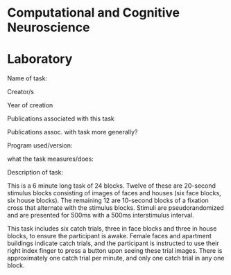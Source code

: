 # Computational and Cognitive Neuroscience
# Laboratory

Name of task:

Creator/s

Year of creation

Publications associated with this task

Publications assoc. with task more generally? 

Program used/version: 

what the task measures/does: 

Description of task: 

This is a 6 minute long task of 24 blocks. Twelve of these are 20-second stimulus blocks consisting of images of faces and houses (six face blocks, six house blocks). The remaining 12 are 10-second blocks of a fixation cross that alternate with the stimulus blocks. Stimuli are pseudorandomized and are presented for 500ms with a 500ms interstimulus interval. 

This task includes six catch trials, three in face blocks and three in house blocks, to ensure the participant is awake. Female faces and apartment buildings indicate catch trials, and the participant is instructed to use their right index finger to press a button upon seeing these trial images. There is approximately one catch trial per minute, and only one catch trial in any one block. 

 
